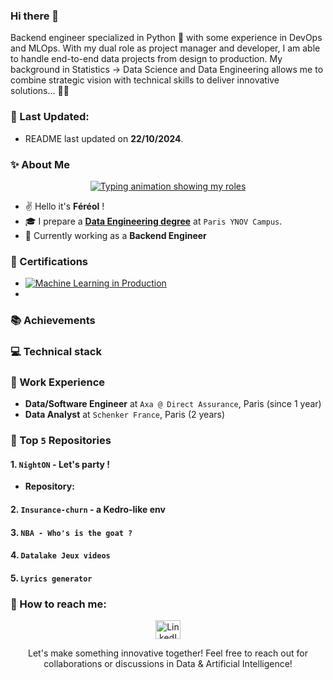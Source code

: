 ### Hi there 👋

Backend engineer specialized in Python 🐍 with some experience in DevOps and MLOps. With my dual role as project manager and developer, I am able to handle end-to-end data projects from design to production. My background in Statistics -> Data Science and Data Engineering allows me to combine strategic vision with technical skills to deliver innovative solutions... 🤹‍♂️ 

### 🔄 Last Updated:
- README last updated on **22/10/2024**.

<!--
from analytics to engineering

**fereol023/fereol023** is a ✨ _special_ ✨ repository because its `README.md` (this file) appears on your GitHub profile.

Here are some ideas to get you started:

- 🔭 I’m currently working on ...
- 🌱 I’m currently learning ...
- 👯 I’m looking to collaborate on ...
- 🤔 I’m looking for help with ...
- 💬 Ask me about ...
- 📫 How to reach me: ...
- 😄 Pronouns: ...
- ⚡ Fun fact: ...
-->

### ✨ About Me

<p align="center">
  <a href="https://github.com/DenverCoder1/readme-typing-svg">
    <img src="https://readme-typing-svg.herokuapp.com?lines=Data+Analysis+📊;Machine+Learning+Engineering+🤖;Data+Engineering+⚙️&center=true&width=900&height=50" alt="Typing animation showing my roles">
  </a>
</p>

- ✌ Hello it's **Féréol** !
- 🎓 I prepare a **[Data Engineering degree](https://www.ynov.com/formations/informatique/mastere-data-engineer)** at `Paris YNOV Campus`.
- 💼 Currently working as a **Backend Engineer**

### 🏅 Certifications
- [![Machine Learning in Production](https://img.shields.io/badge/Coursera-MLOps-blue)](https://coursera.org/verify/9PJW3LW2JALC)
- 

### 📚 Achievements


### 💻 Technical stack


### 💼 Work Experience
- **Data/Software Engineer** at `Axa @ Direct Assurance`, Paris (since 1 year)
- **Data Analyst** at `Schenker France`, Paris (2 years)

### 🌟 Top `5` Repositories

#### 1. `NightON` - Let's party !
- **Repository:**

#### 2. `Insurance-churn` - a Kedro-like env

#### 3. `NBA - Who's is the goat ?`

#### 4. `Datalake Jeux videos`

#### 5. `Lyrics generator` 

### 🤙 How to reach me:
<p align="center">
  <a href="https://www.linkedin.com/in/fereol-gbenou/" target="_blank">
    <img align="center" alt="LinkedIn" height="30" src="https://raw.githubusercontent.com/rahuldkjain/github-profile-readme-generator/master/src/images/icons/Social/linked-in-alt.svg" width="40"/>
  </a>
</p>

<p align="center">
  Let's make something innovative together! Feel free to reach out for collaborations or discussions in Data & Artificial Intelligence!
</p>

